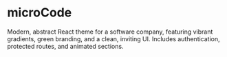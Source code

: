 # microCode
Modern, abstract React theme for a software company, featuring vibrant gradients, green branding, and a clean, inviting UI. Includes authentication, protected routes, and animated sections.
